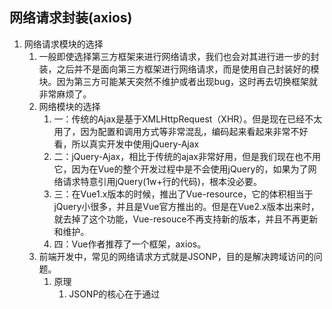 ##  网络请求封装(axios)
1. 网络请求模块的选择
   1. 一般即使选择第三方框架来进行网络请求，我们也会对其进行进一步的封装，之后并不是面向第三方框架进行网络请求，而是使用自己封装好的模块。因为第三方可能某天突然不维护或者出现bug，这时再去切换框架就非常麻烦了。
   2. 网络模块的选择
      1. 一：传统的Ajax是基于XMLHttpRequest（XHR）。但是现在已经不太用了，因为配置和调用方式等非常混乱，编码起来看起来非常不好看，所以真实开发中使用jQuery-Ajax
      2. 二：jQuery-Ajax，相比于传统的ajax非常好用，但是我们现在也不用它，因为在Vue的整个开发过程中是不会使用jQuery的，如果为了网络请求特意引用jQuery(1w+行的代码)，根本没必要。
      3. 三：在Vue1.x版本的时候，推出了Vue-resource，它的体积相当于jQuery小很多，并且是Vue官方推出的。但是在Vue2.x版本出来时，就去掉了这个功能，Vue-resouce不再支持新的版本，并且不再更新和维护。
      4. 四：Vue作者推荐了一个框架，axios。
   3. 前端开发中，常见的网络请求方式就是JSONP，目的是解决跨域访问的问题。
      1. 原理
         1. JSONP的核心在于通过<script>标签的src来帮助我们请求数据。
         2. 原因是我们的项目部署在domain1.com服务器上时，是不能直接访问domain2.com服务器上的资料的。
         3. 这个时候我们利用<script>标签的src帮助我们去服务器请求到数据，将数据当作一个JavaScript的函数来执行，并且执行的过程中传入我们需要的json
         4. 所以封装jsonp的核心就在于我们监听window上的jsonp进行回调的名称
      2. 如何封装？
   4. axios功能特点
      1. 在浏览器中发送XMLHttpRequest请求
      2. 在node.js中发送http请求
      3. 支持Promise API
      4. 拦截请求和响应
      5. 转换请求和响应数据
2. axios框架的基本使用
   1. 支持多种请求方式
      1. axios(config)
      2. axios.request(config)
      3. axios.get(url[,config])
      4. axios.delete(url[,config])
      5. axios.head(url[,config])
      6. axios.post(url[,data [,config]])
      7. axios.put(url[,data [,config]])
      8. axios.patch(url[,data [,config]])
   2. 安装axios框架
      1. npm install axios --save
      2. 在main.js中进行引入，import axios from 'axios' ，之后在下面直接axios(config)进行使用就可以了。config作为一个对象传入，
      ```
      因为axios本身返回一个promise，所以拿到数据后会调用resolve方法，直接调用.then函数
      axios({
        url:'http://123.207.32.32:8000/home/multidata' ,
        method:'get'
      }).then((res) => {
        console.log(res);
      })
      这里如果只传一个url默认是get请求,这里通过method添加上get请求
      axios.get() 、 axios.post() 等都可以

      axios({
        url:'http://123.207.32.32:8000/home/data?type=sell&page=1' 
      }).then(() => {})
      axios({
        url:'http://123.207.32.32:8000/home/data' ,
        params:{
          type:'pop' ,
          page: 1
        }
      }).then(() => {})
      ```
3. 发送并发请求
   1. 有时我们需要同时发送两个请求，并且等到两个请求全都返回之后再进行相关处理。之前使用promise.all()进行处理的，但是axios也提供了相应的api
   2. 使用axios.all([axios({url}) , axios({url})]).then((results)=>{results[0]\results[1]})，可以放入多个请求的数组，返回的结果是一个数组。
   3. axios.all([axios({url}) , axios({url})]).then(axios.spread((res1,res2)=>{}))。使用axios.spread可将数组 [res1,res2] 展开为res1 ，res2 
4. 全局配置
   1. 在上面的案例中，我们的baseurl是固定的，事实上，在开发中可能很多参数都是固定的，这时我们可以进行一些抽取，也可以利用axios的全局配置
      ```
      axios.defaults是一些默认属性
      axios.defaults.timeout = 5000
      axios.defaults.baseURL = '123.207.32.32:8000'
      axios.defaults.headers.post['Content-Type'] = 'application/x-www-form-urlencoded';
      axios({
        url:'home/data?type=sell&page=1' 
      }).then(() => {})      //这里面都设置了一些默认属性
      ```
   2. 常见的配置选项
      1. 请求地址 url:'/user'
      2. 请求类型 method:'get'
      3. URL查询对象 params:{id:12} //这个和上面的method:'get'是相对应的
      4. request body  data:{key:'aa'}  //这个和上面的method:'post'是相对应的
      5. 请求根路径 baseURL:'http://www.mt.com/api'
      6. 请求前的数据处理 transformRequest:[function(data){}]
      7. 请求后的数据处理 transformResponse:[function(data){}]
      8. 自定义的请求头 headers:{'x-Requested-With':'XMLHttpRequest'}
      9. 查询对象序列化函数 paramsSerializer:function(params){}
      10. 超时设置s timeout:1000
      11. 跨域是否带Token withCredentials:false
      12. 自定义请求处理 adapter:function(resolve,reject,config){}
      13. 身份验证信息 auth:{uname:'',pwd:'12'}
      14. 响应式的数据格式json/blob/documenet/arraybuffer/text/stream responseType:'json'
5. axios实例
   1. 创建axios实例的原因
      1. 当我们从axios模块中导入对象时，使用的实例是默认的实例。当给该实例设置一些默认配置时，这些配置就固定下来了。前面例子中我们都是使用全局的axios和对应配置在进行网络请求
      2. 但是后续开发中，某些配置可能会不太一样，比如某些请求需要使用特定的baseURL或者timeout，这个时候我们就可以创建新的实例，并且传入属于该实例的配置信息
   2. 创建对应的axios实例
      1. d
        ```
        创建实例
        const instance1 = axios.create({
          baseURL:'http://222.111.33.33:8000' ,
          timeout: 5000
        })
        使用实例
        instance1({
          url:'/home/multidata' 
        }).then(() => {})
        ```
6. axios模块封装
   1. 在App.vue组件中创建生命周期函数created，每当组件被加载就发送网络请求，并把请求到的数据保存在data中的result中，最后放在h2中进行展示。
   2. 但是这里面对框架依赖性太强，每个组件都需要引入axios框架发送请求，如果框架不维护或者出bug了，要一个一个组件改框架，非常不好
      ```
      <template>
        <div id="app">
          <h2>{{result}}</h2>
        </div>
      </template>

      <script>
      import axios from 'axios'
      export default {
        name: 'App' ,
        data(){
          return {
            result:''
          }
        } ,
        created(){
          axios({
            url:'http://123.207.32.32:8000/home/multidata'
          }).then( res => {
            this.result = res ;
          })
        }
      }
      ```
   3. 所以需要对这个axios框架功能进行一个封装，封装到一个文件中，之后所有的组件进行网络请求时是面向我们自己封装的文件的。
      1. src下面新建文件夹network,之后创建一个request.js文件
        ```
        request.js文件中
        import axios from "axios";
        export function request(config ,success ,failure){
          const instance = axios.create({
            baseURL:'http://123.207.32.32:8000' ,
            timeout: 5000
          })
          //发送真正的网络请求
          instance(config)
            .then(res=>{
              console.log(res);
              success(res);
            })
            .catch(err=>{
              console.log(err);
              failure(err);
            })
        }
        main.js文件中调用这个函数
        import {request} from './network/request'  
        request({
          url:'/home/multidata' 
        } , res => {
          console.log(res);
        } , err => {
          console.log(err);
        })
        ```
        ```
        另一种方法，只传一个config参数,即把上面的三个参数保存在一个大的config对象中
        request.js文件中
        import axios from "axios";
        export function request(config){
          const instance = axios.create({
            baseURL:'http://123.207.32.32:8000' ,
            timeout: 5000
          })
          //发送真正的网络请求
          instance(config.baseConfig)
            .then(res=>{
              console.log(res);
              config.success(res);
            })
            .catch(err=>{
              console.log(err);
              config.failure(err);
            })
        }
        main.js文件中调用这个函数
        request({
          baseConfig:{} ,
          success:function (res){} ,
          failure:function (err){}
        })
        ```
      2. 优雅的方案：给结果包装成promise
        ```
        request.js文件中
        import axios from "axios";
        export function request(config){
          return new Promise((resolve,reject) => {
            const instance = axios.create({
              baseURL:'http://123.207.32.32:8000' ,
              timeout: 5000
            })
            //发送真正的网络请求
            instance(config)
              .then(res=>{
                resolve(res)
              })
              .catch(err=>{
                reject(err)
              })
          })
        }
        main.js文件中调用这个函数
        request({
          url:'/home/multidata'
        }).then(res => {
          console.log(res);
        }).catch(err => {
          console.log(err);
        })
        ```
      3. 最优雅的方案
          ```
          request.js文件中
          import axios from "axios";
          export function request(config){
            const instance = axios.create({
              baseURL:'http://123.207.32.32:8000' ,
              timeout: 5000
            })
            //因为instance本身axios返回的就是一个期约，所以我们就不用包装了，如果返回的不是期约，是需要包装的
            return instance(config)
          }
          main.js文件中调用这个函数
          request({
            url:'/home/multidata'
          }).then(res => {
            console.log(res);
          }).catch(err => {
            console.log(err);
          })
          ```
7. 拦截器
   1. 如果发送某些请求之前我们想要做一些拦截，比如拼接上一些东西，或者判断是否携带某些东西，就是想把请求先拦截再发送。
   2. axios拦截器
      1. 用于每次发送请求或者得到响应后，进行对应的处理。请求成功、请求失败时都可以进行拦截；响应成功、响应失败时可以进行拦截，一共四种方法。
      2. 使用方法：
        ```
        export function request(config){
          const instance = axios.create({
            baseURL:'http://123.207.32.32:8000' ,
            timeout: 5000
          })
          //在下面进行请求拦截
          instance.interceptors.request.use(config => {
            console.log(config);
            return config;       //我们的拦截器必须要return，否则真就把request拦截了.一般我们会在这里进行一些操作，比如一：config中的信息不符合服务器的要求，需要进行处理。比如二：我们每次发送网络请求时，都希望在界面中显示一个请求的图标，就像点击提交后有个小图标在转圈，成功响应后就不转圈了。比如三：某些网络请求(如登录)，必须携带一些特殊的信息(登录携带令牌token)，如果没有携带信息，应该给用户提示，把这次请求拦截，并跳转到某个网址让用户先登录。
          } , err => {
            consol.log(err);
          })          //本地拦截请求,使用use方法，第一个参数是请求成功调用的函数，第二个参数是请求失败调用的函数。这两个函数中的config和err参数是自动传入的，我们使用就可以了，也可以自己命名。config参数就是我们发送的请求。正常发送请求都会成功，很少进入err失败函数中

          //在下面进行响应拦截
          instance.interceptors.response.use(res => {
            console.log(res);
            return res.data        //和上面一样，我们拦截之后必须进行return，否则真被拦截了，得不到响应。但是这里我们只要返回res.data就行了，别的信息都是它自动添加的，我们真正向服务器请求的数据只是其中的res.data 
          } , err => {
            console.log(err)
          })        //本地拦截请求,使用use方法，第一个参数是得到相应后调用的函数，第二个参数是没有响应时调用的函数。这两个函数中的res、err参数都是自动传入的，我们使用就可以了，也可以自己命名。res参数就是得到的响应结果。

          //全局拦截
          axios.interceptors   
          return instance(config)
        }
        ```